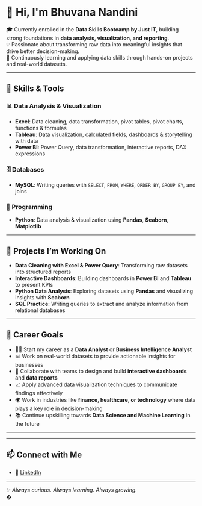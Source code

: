 # 👋 Hi, I'm Bhuvana Nandini  

🎓 Currently enrolled in the **Data Skills Bootcamp by Just IT**, building strong foundations in **data analysis, visualization, and reporting**.  
💡 Passionate about transforming raw data into meaningful insights that drive better decision-making.  
🌱 Continuously learning and applying data skills through hands-on projects and real-world datasets.  

---

## 🔧 Skills & Tools  

### 📊 Data Analysis & Visualization  
- **Excel**: Data cleaning, data transformation, pivot tables, pivot charts, functions & formulas  
- **Tableau**: Data visualization, calculated fields, dashboards & storytelling with data  
- **Power BI**: Power Query, data transformation, interactive reports, DAX expressions  

### 🗄️ Databases  
- **MySQL**: Writing queries with `SELECT`, `FROM`, `WHERE`, `ORDER BY`, `GROUP BY`, and joins  

### 🐍 Programming  
- **Python**: Data analysis & visualization using **Pandas**, **Seaborn**, **Matplotlib**  

---

## 🌟 Projects I’m Working On  
- **Data Cleaning with Excel & Power Query**: Transforming raw datasets into structured reports  
- **Interactive Dashboards**: Building dashboards in **Power BI** and **Tableau** to present KPIs  
- **Python Data Analysis**: Exploring datasets using **Pandas** and visualizing insights with **Seaborn**  
- **SQL Practice**: Writing queries to extract and analyze information from relational databases  

---

## 🚀 Career Goals  
- 👩‍💻 Start my career as a **Data Analyst** or **Business Intelligence Analyst**  
- 📊 Work on real-world datasets to provide actionable insights for businesses  
- 🤝 Collaborate with teams to design and build **interactive dashboards** and **data reports**  
- 📈 Apply advanced data visualization techniques to communicate findings effectively  
- 🌍 Work in industries like **finance, healthcare, or technology** where data plays a key role in decision-making  
- 📚 Continue upskilling towards **Data Science and Machine Learning** in the future  

---

---

## 📫 Connect with Me  
- 💼 [LinkedIn](www.linkedin.com/in/bhuvana-nandini)  
  

---

✨ *Always curious. Always learning. Always growing.*  
�

<!--
**Nandini-2325/Nandini-2325** is a ✨ _special_ ✨ repository because its `README.md` (this file) appears on your GitHub profile.

Here are some ideas to get you started:

- 🔭 I’m currently working on ...
- 🌱 I’m currently learning ...
- 👯 I’m looking to collaborate on ...
- 🤔 I’m looking for help with ...
- 💬 Ask me about ...
- 📫 How to reach me: ...
- 😄 Pronouns: ...
- ⚡ Fun fact: ...
-->
